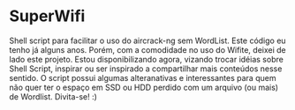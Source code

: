 # SuperWifi
Shell script para facilitar o uso do aircrack-ng sem WordList.
Este código eu tenho já alguns anos. Porém, com a comodidade no uso do Wifite, deixei de lado este projeto. 
Estou disponibilizando agora, vizando trocar idéias sobre Shell Script, inspirar ou ser inspirado a compartilhar mais conteúdos nesse sentido.
O script possui algumas alteranativas e interessantes para quem não quer ter o espaço em SSD ou HDD perdido com um arquivo (ou mais) de Wordlist. 
Divita-se! :)
